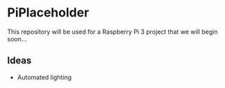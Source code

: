 # PiPlaceholder

This repository will be used for a Raspberry Pi 3 project that we will begin soon...

## Ideas

- Automated lighting
